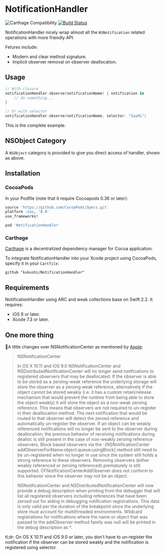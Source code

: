 # NotificationHandler

![Carthage Compatibility](https://img.shields.io/badge/Carthage-compatible-4BC51D.svg?style=flat)
[![Build Status](https://travis-ci.org/kukushi/NotificationHandler.svg?branch=0.0.2)](https://travis-ci.org/kukushi/NotificationHandler)

NotificationHandler nicely wrap almost all the `NSNotification` related operations with more friendly API. 

Fetures include:

* Modern and clear method signature.
* Implicit observer removal on observer deallocation.

## Usage

```swift
// With closure
notificationHandler.observe(notificationName) { notification in
    // do something...
}

// Or with selector
notificationHandler.observe(notificationName, selector: "SayHi")
```

This is the complete example.

##  NSObject Category

A `NSObject` category is provided to give you direct access of handler, shown as above.

## Installation

### CocoaPods

In your Podfile (note that it require Cocoapods 0.36 or later):

```ruby
source 'https://github.com/CocoaPods/Specs.git'
platform :ios, '8.0'
use_frameworks!

pod 'NotificationHandler'
```

### Carthage

[Carthage](https://github.com/Carthage/Carthage) is a decentralized dependency manager for Cocoa application.

To integrate NotificationHandler into your Xcode project using CocoaPods, specify it in your `Cartfile`:

```ogdl
github "kukushi/NotificationHandler"
```

## Requirements

NotificationHandler using ARC and weak collections base on Swift 2.2. It requires:

* iOS 8 or later.
* Xcode 7.3 or later.


## One more thing

🎉A little changes over NSNotificationCenter as mentioned by [Apple](https://developer.apple.com/library/prerelease/mac/releasenotes/Foundation/RN-Foundation/index.html#10_11NotificationCenter):

> NSNotificationCenter
>
> In OS X 10.11 and iOS 9.0 NSNotificationCenter and NSDistributedNotificationCenter will no longer send notifications to registered observers that may be deallocated. If the observer is able to be stored as a zeroing-weak reference the underlying storage will store the observer as a zeroing weak reference, alternatively if the object cannot be stored weakly (i.e. it has a custom retain/release mechanism that would prevent the runtime from being able to store the object weakly) it will store the object as a non-weak zeroing reference. This means that observers are not required to un-register in their deallocation method. The next notification that would be routed to that observer will detect the zeroed reference and automatically un-register the observer. If an object can be weakly referenced notifications will no longer be sent to the observer during deallocation; the previous behavior of receiving notifications during dealloc is still present in the case of non-weakly zeroing reference observers. Block based observers via the -[NSNotificationCenter addObserverForName:object:queue:usingBlock] method still need to be un-registered when no longer in use since the system still holds a strong reference to these observers. Removing observers (either weakly referenced or zeroing referenced) prematurely is still supported. CFNotificationCenterAddObserver does not conform to this behavior since the observer may not be an object.
>
> NSNotificationCenter and NSDistributedNotificationCenter will now provide a debug description when printing from the debugger that will list all registered observers including references that have been zeroed out for aiding in debugging notification registrations. This data is only valid per the duration of the breakpoint since the underlying store must account for multithreaded environments. Wildcard registrations for notifications where the name or object that was passed to the addObserver method family was null will be printed in the debug description as *.

tl;dr: On OS X 10.11 and iOS 9.0 or later, you don't have to un-register the notification if the observer can be stored weakly and the notification is registered using selector.